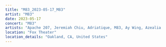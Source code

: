 ```yaml
---
title: "M83_2023-05-17_M83"
artist: "M83"
date: 2023-05-17
concert: "M83"
artists: "Apache 207, Jeremiah Chiu, Adriatique, M83, Ay Wing, Azealia Banks, Caribou, Cosmic Kids, Rachika Nayar"
location: "Fox Theater"
location_details: "Oakland, CA, United States"
---
```

